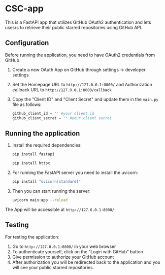 # CSC-app

This is a FastAPI app that utilizes GitHub OAuth2 authentication and lets usesrs to retrieve their public starred repositories using GitHub API.

## Configuration

Before running the application, you need to have OAuth2 credentials from GitHub:

1. Create a new OAuth App on GitHub through settings -> developer settings
2. Set the Homepage URL to `http://127.0.0.1:8000/` and Authorization callback URL to `http://127.0.0.1:8000/callback`
3. Copy the "Client ID" and "Client Secret" and update them in the `main.py` file as follows:

    ```python
    github_client_id = '' #your client id
    github_client_secret = '' #your client secret
    ```

## Running the application

1. Install the required dependencies:

   ```bash
   pip install fastapi
   ```
   
   ```bash
   pip install httpx
   ```
   
2. For running the FastAPI server you need to install the uvicorn:
   
   ```bash
   pip install "uvicorn[standard]"
   ```

3. Then you can start running the server:

   ```bash
   uvicorn main:app --reload
   ```

The App will be accessible at `http://127.0.0.1:8000/`

## Testing

For testing the application:

1. Go to `http://127.0.0.1:8000/` in your web browser
2. To authenticate yourself, click on the "Login with GitHub" button
3. Give permission to authorize your GitHub account
4. After authorization you will be redirected back to the application and you will see your public starred repositories.

